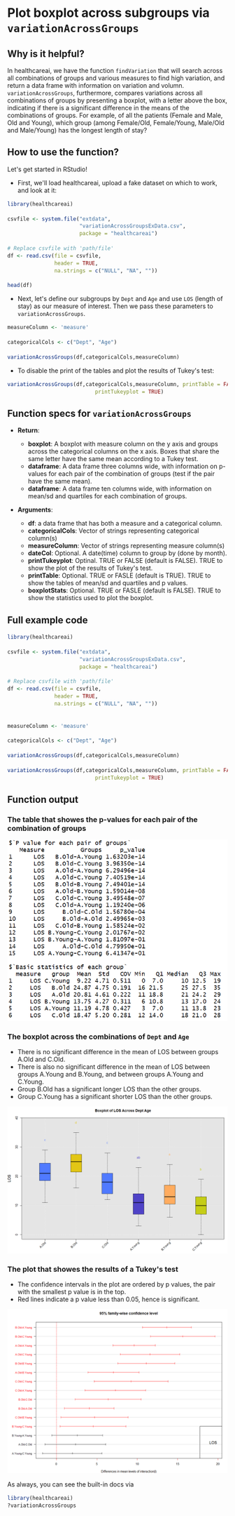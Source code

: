 # Plot boxplot across subgroups via `variationAcrossGroups`

## Why is it helpful?
In healthcareai, we have the function `findVariation` that will search across 
all combinations of groups and various measures to find high variation, and 
return a data frame with information on variation and volumn. 
`variationAcrossGroups`, furthermore, compares variations across all combinations
of groups by presenting a boxplot, with a letter above the box, indicating if 
there is a significant difference in the means of the combinations of groups. 
For example, of all the patients (Female and Male, Old and Young), which group
(among Female/Old, Female/Young, Male/Old and Male/Young) has the longest length of stay?



## How to use the function?

Let's get started in RStudio!

* First, we'll load healthcareai, upload a fake dataset on which to work, 
and look at it:

```r
library(healthcareai)

csvfile <- system.file("extdata", 
                       "variationAcrossGroupsExData.csv", 
                       package = "healthcareai")

# Replace csvfile with 'path/file'
df <- read.csv(file = csvfile, 
               header = TRUE, 
               na.strings = c("NULL", "NA", ""))

head(df)
```

* Next, let's define our subgroups by `Dept` and `Age` and use `LOS` (length of stay) as our measure of interest. Then we pass these parameters to `variationAcrossGroups`.

```r
measureColumn <- 'measure'

categoricalCols <- c("Dept", "Age")

variationAcrossGroups(df,categoricalCols,measureColumn)
```

* To disable the print of the tables and plot the results of Tukey's test:

```r
variationAcrossGroups(df,categoricalCols,measureColumn, printTable = FALSE,
                            printTukeyplot = TRUE)
```

## Function specs for ``variationAcrossGroups``
- __Return__:
    - __boxplot__: A boxplot with measure column on the y axis and groups across the 
      categorical columns on the x axis. Boxes that share the same letter have the same 
      mean according to a Tukey test. 
    - __dataframe__: A data frame three columns wide, with information 
      on p-values for each pair of the combination of groups (test if the pair 
      have the same mean).
    - __dataframe__: A data frame ten columns wide, with information on mean/sd 
      and quartiles for each combination of groups.
    
- __Arguments__:
    - __df__: a data frame that has both a measure and a categorical column.
    - __categoricalCols__: Vector of strings representing categorical column(s)
    - __measureColumn__: Vector of strings representing measure column(s)
    - __dateCol__: Optional. A date(time) column to group by (done by month).
    - __printTukeyplot__: Optinal. TRUE or FALSE (default is FALSE). 
    TRUE to show the plot of the results of Tukey's test. 
    - __printTable__: Optional. TRUE or FASLE (default is TRUE). TRUE to show the 
    tables of mean/sd and quartiles and p values.
    - __boxplotStats__: Optional. TRUE or FASLE (default is FALSE). TRUE to show the 
    statistics used to plot the boxplot.
    

## Full example code

```r
library(healthcareai)

csvfile <- system.file("extdata", 
                       "variationAcrossGroupsExData.csv", 
                       package = "healthcareai")

# Replace csvfile with 'path/file'
df <- read.csv(file = csvfile, 
               header = TRUE, 
               na.strings = c("NULL", "NA", ""))


measureColumn <- 'measure'

categoricalCols <- c("Dept", "Age")

variationAcrossGroups(df,categoricalCols,measureColumn)

variationAcrossGroups(df,categoricalCols,measureColumn, printTable = FALSE,
                            printTukeyplot = TRUE)

```

## Function output
### The table that showes the p-values for each pair of the combination of groups

![Table output from variationAcrossGroups](img/variationAcrossGroupsTableOutput.png)

### The boxplot across the combinations of `Dept` and `Age`
* There is no significant difference in the mean of LOS between groups A.Old and C.Old.
* There is also no significant difference in the mean of LOS between groups 
  A.Young and B.Young, and between groups A.Young and C.Young.
* Group B.Old has a significant longer LOS than the other groups.
* Group C.Young has a significant shorter LOS than the other groups.

![Boxplot output from variationAcrossGroups](img/variationAcrossGroupsBoxplotOutput.png)

### The plot that showes the results of a Tukey's test
* The confidence intervals in the plot are ordered by p values, the pair with the 
  smallest p value is in the top.
* Red lines indicate a p value less than 0.05, hence is significant.

![Tukey plot output from variationAcrossGroups](img/variationAcrossGroupsTukeyplotOutput.png)

As always, you can see the built-in docs via
```r
library(healthcareai)
?variationAcrossGroups
```